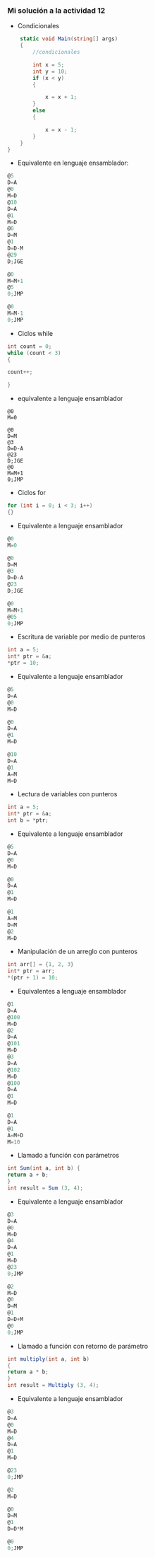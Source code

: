 <!-- Consolidación
Enunciado: vas a inventar un ejemplo, diferente a los de la unidad, en lenguaje de alto nivel con su equivalente en lenguaje ensamblador para cada uno de los siguientes conceptos:

Condicionales
Ciclos while
Ciclos for
Escritura de variables por medio de punteros
Lectura de variables por medio de punteros
Manipulación de un arreglo por medio de punteros.
Llamado a funciones con parámetros.
Llamado a funciones con retorno de parámetros (no lo trabajamos en la unidad pero tienes las herramientas para proponer un ejemplo)
NO OLVIDES SIMULAR CADA EJEMPLO en lenguaje ensamblador para asegurar que está correcto

Entrega: el programa en alto nivel y su equivalente en ensamblador. -->

### Mi solución a la actividad 12

- Condicionales

``` C#
    static void Main(string[] args)
    {
        //condicionales

        int x = 5;
        int y = 10;
        if (x < y)
        {

            x = x + 1;
        }
        else
        {

            x = x - 1;
        }
    }
}
```
- Equivalente en lenguaje ensamblador:

``` js
@5
D=A
@0
M=D
@10
D=A
@1
M=D
@0
D=M
@1
D=D-M
@29
D;JGE

@0
M=M+1
@5
0;JMP

@0
M=M-1
0;JMP
```
- Ciclos while

``` C#
int count = 0;
while (count < 3)
{

count++;

}
```

- equivalente a lenguaje ensamblador

``` Js
@0
M=0

@0
D=M
@3
D=D-A
@23
D;JGE
@0
M=M+1
0;JMP
```
- Ciclos for

``` C#
for (int i = 0; i < 3; i++)
{}
```
- Equivalente a lenguaje ensamblador

``` js
@0
M=0

@0
D=M
@3
D=D-A
@23
D;JGE

@0
M=M+1
@05
0;JMP
```
- Escritura de variable por medio de punteros

``` C#
int a = 5;
int* ptr = &a;
*ptr = 10;
```

- Equivalente a lenguaje ensamblador

``` js
@5
D=A
@0
M=D

@0
D=A
@1
M=D

@10
D=A
@1
A=M
M=D
```
- Lectura de variables con punteros

``` C#
int a = 5;
int* ptr = &a;
int b = *ptr;
```

- Equivalente a lenguaje ensamblador

``` js
@5
D=A
@0
M=D

@0
D=A
@1
M=D

@1
A=M
D=M
@2
M=D
```
- Manipulación de un arreglo con punteros

``` C#
int arr[] = {1, 2, 3}
int* ptr = arr;
*(ptr + 1) = 10;
```
- Equivalentes a lenguaje ensamblador

``` js
@1
D=A
@100
M=D
@2
D=A
@101
M=D
@3
D=A
@102
M=D
@100
D=A
@1
M=D

@1
D=A
@1
A=M+D
M=10
```
- Llamado a función con parámetros

``` c#
int Sum(int a, int b) {
return a + b;
}
int result = Sum (3, 4);
```

- Equivalente a lenguaje ensamblador

``` js
@3
D=A
@0
M=D
@4
D=A
@1
M=D
@23
0;JMP

@2
M=D
@0
D=M
@1
D=D+M
@0
0;JMP
```
- Llamado a función con retorno de parámetro

``` c#
int multiply(int a, int b)
{
return a * b;
}
int result = Multiply (3, 4);
```

- Equivalente a lenguaje ensamblador

``` js
@3
D=A
@0
M=D
@4
D=A
@1
M=D

@23
0;JMP

@2
M=D

@0
D=M
@1
D=D*M

@0
0;JMP
```



